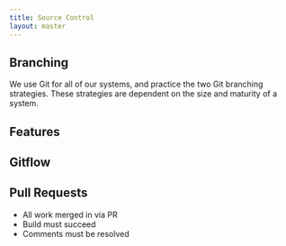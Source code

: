 ```yaml
---
title: Source Control
layout: master
---
```


## Branching

We use Git for all of our systems, and practice the two Git branching strategies. These strategies are dependent on the size and maturity of a system.

## Features

## Gitflow

## Pull Requests

- All work merged in via PR
- Build must succeed
- Comments must be resolved
